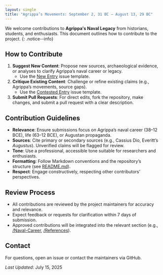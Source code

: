 ```yaml
---
layout: single
title: "Agrippa’s Movements: September 2, 31 BC – August 13, 29 BC"
---
```


We welcome contributions to **Agrippa's Naval Legacy** from historians, students, and enthusiasts. This document outlines how to contribute to the project.
{: .notice--info}

## How to Contribute

1. **Suggest New Content**: Propose new sources, archaeological evidence, or analyses to clarify Agrippa’s naval career or legacy.
   - Use the [New Entry](https://github.com/davidrstansfield/Agrippas-Naval-Legacy/issues/new?template=new_entry.md) issue template.
2. **Critique Existing Content**: Challenge or refine existing claims (e.g., Agrippa’s movements, source gaps).
   - Use the [Contested Entry](https://github.com/davidrstansfield/Agrippas-Naval-Legacy/issues/new?template=contested_entry.md) issue template.
3. **Submit Pull Requests**: For direct edits, fork the repository, make changes, and submit a pull request with a clear description.

## Contribution Guidelines

- **Relevance**: Ensure submissions focus on Agrippa’s naval career (38–12 BCE), life (63–12 BCE), or Augustan propaganda.
- **Sources**: Cite primary or secondary sources (e.g., Cassius Dio, Everitt’s *Augustus*). Unverified claims will be flagged for review.
- **Tone**: Use a professional, accessible tone suitable for researchers and enthusiasts.
- **Formatting**: Follow Markdown conventions and the repository’s structure (see [README.md](../README.md)).
- **Respect**: Engage constructively, respecting other contributors’ perspectives.

## Review Process

- All contributions are reviewed by the project maintainers for accuracy and relevance.
- Expect feedback or requests for clarification within 7 days of submission.
- Approved contributions will be integrated into the relevant section (e.g., [/Naval-Career](../Naval-Career/), [/References](../References/)).

## Contact

For questions, open an issue or contact the maintainers via GitHub.

*Last Updated*: July 15, 2025